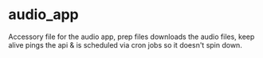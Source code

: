 # audio_app

Accessory file for the audio app, prep files downloads the audio files, keep alive pings the api & is scheduled via cron jobs so it doesn't spin down.


